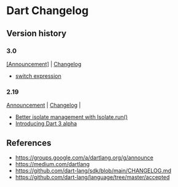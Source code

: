 # Dart Changelog

## Version history

### 3.0

[[Announcement]](https://medium.com/dartlang/announcing-dart-3-53f065a10635) |
[Changelog](https://github.com/dart-lang/sdk/blob/main/CHANGELOG.md#300---2023-05-10)

- [switch expression](https://github.com/dart-lang/language/blob/a620967/accepted/future-releases/0546-patterns/feature-specification.md#switch-expression)

### 2.19

[Announcement](https://groups.google.com/a/dartlang.org/g/announce/c/9U9RgGLe3OQ) |
[Changelog](https://github.com/dart-lang/sdk/blob/main/CHANGELOG.md#2190---2023-01-24) |

- [Better isolate management with Isolate.run()](https://medium.com/dartlang/better-isolate-management-with-isolate-run-547ef3d6459b)
- [Introducing Dart 3 alpha](https://medium.com/dartlang/dart-3-alpha-f1458fb9d232)

## References

- https://groups.google.com/a/dartlang.org/g/announce
- https://medium.com/dartlang
- https://github.com/dart-lang/sdk/blob/main/CHANGELOG.md
- https://github.com/dart-lang/language/tree/master/accepted
